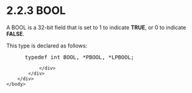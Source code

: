 <html dir="LTR" xmlns:mshelp="http://msdn.microsoft.com/mshelp" xmlns:ddue="http://ddue.schemas.microsoft.com/authoring/2003/5" xmlns:xlink="http://www.w3.org/1999/xlink" xmlns:tool="http://www.microsoft.com/tooltip">
    <head>
        <meta http-equiv="Content-Type" content="text/html; CHARSET=utf-8"></meta>
        <meta name="save" content="history"></meta>
        <title>2.2.3 BOOL</title>
        <xml>
            <mshelp:toctitle title="2.2.3 BOOL"></mshelp:toctitle>
            <mshelp:rltitle title="[MS-DTYP]: BOOL"></mshelp:rltitle>
            <mshelp:keyword index="A" term="9d81be47-232e-42cf-8f0d-7a3b29bf2eb2"></mshelp:keyword>
            <mshelp:attr name="DCSext.ContentType" value="open specification"></mshelp:attr>
            <mshelp:attr name="AssetID" value="9d81be47-232e-42cf-8f0d-7a3b29bf2eb2"></mshelp:attr>
            <mshelp:attr name="TopicType" value="kbRef"></mshelp:attr>
            <mshelp:attr name="DCSext.Title" value="[MS-DTYP]: BOOL" />
        </xml>
    </head>
    <body>
        <div id="header">
            <h1 class="heading">2.2.3 BOOL</h1>
        </div>
        <div id="mainSection">
            <div id="mainBody">
                <div id="allHistory" class="saveHistory"></div>
                <div id="sectionSection0" class="section" name="collapseableSection">
                    

<p>A BOOL is a 32-bit field that is set to 1 to indicate <b>TRUE</b>,
or 0 to indicate <b>FALSE</b>. </p>

<p>This type is declared as follows:</p>

<dl>
<dd>
<div><pre> typedef int BOOL, *PBOOL, *LPBOOL;
</pre></div>
</dd></dl>


                </div>
            </div>
        </div>
    </body>
</html>